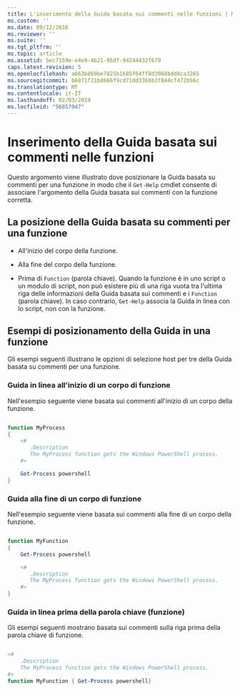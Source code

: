 ```yaml
---
title: L'inserimento della Guida basata sui commenti nelle funzioni | Microsoft Docs
ms.custom: ''
ms.date: 09/12/2016
ms.reviewer: ''
ms.suite: ''
ms.tgt_pltfrm: ''
ms.topic: article
ms.assetid: 5ec7159e-e4e9-4b21-95df-94244432f679
caps.latest.revision: 5
ms.openlocfilehash: a663bd69be7825b1685f64ff8d3068bdd8ca3265
ms.sourcegitcommit: b6871f21bd666f9cd71dd336bb3f844cf472b56c
ms.translationtype: MT
ms.contentlocale: it-IT
ms.lasthandoff: 02/03/2019
ms.locfileid: "56857947"
---
```

# <a name="placing-comment-based-help-in-functions"></a>Inserimento della Guida basata sui commenti nelle funzioni

Questo argomento viene illustrato dove posizionare la Guida basata su commenti per una funzione in modo che il `Get-Help` cmdlet consente di associare l'argomento della Guida basata sui commenti con la funzione corretta.

## <a name="where-to-place-comment-based-help-for-a-function"></a>La posizione della Guida basata su commenti per una funzione

- All'inizio del corpo della funzione.

- Alla fine del corpo della funzione.

- Prima di `Function` (parola chiave). Quando la funzione è in uno script o un modulo di script, non può esistere più di una riga vuota tra l'ultima riga delle informazioni della Guida basata sui commenti e i `Function` (parola chiave). In caso contrario, `Get-Help` associa la Guida in linea con lo script, non con la funzione.

## <a name="examples-of-help-placement-in-a-function"></a>Esempi di posizionamento della Guida in una funzione

 Gli esempi seguenti illustrano le opzioni di selezione host per tre della Guida basata su commenti per una funzione.

### <a name="help-at-the-beginning-of-a-function-body"></a>Guida in linea all'inizio di un corpo di funzione

 Nell'esempio seguente viene basata sui commenti all'inizio di un corpo della funzione.

```powershell

function MyProcess
{
    <#
       .Description
       The MyProcess function gets the Windows PowerShell process.
    #>

    Get-Process powershell
}

```

### <a name="help-at-the-end-of-a-function-body"></a>Guida alla fine di un corpo di funzione

 Nell'esempio seguente viene basata sui commenti alla fine di un corpo della funzione.

```powershell

function MyFunction
{
    Get-Process powershell

    <#
       .Description
       The MyProcess function gets the Windows PowerShell process.
    #>
}

```

### <a name="help-before-the-function-keyword"></a>Guida in linea prima della parola chiave (funzione)

 Gli esempi seguenti mostrano basata sui commenti sulla riga prima della parola chiave di funzione.

```powershell

<#
    .Description
    The MyProcess function gets the Windows PowerShell process.
#>
function MyFunction { Get-Process powershell}

```